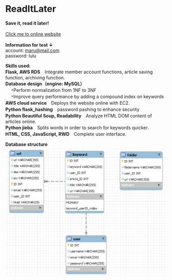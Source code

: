 # ReadItLater
**Save it, read it later!**<br><br>
[Click me to online website](http://3.140.25.231:3000/)<br><br>
**Information for test ↓**<br>
account: maru@mail.com<br>
password: lulu<br>


**Skills used:**<br>
**Flask, AWS RDS**　Integrate member account functions, article saving function, archiving function.<br>
**Database design（engine: MySQL）**<br>　
`*`Perform normalization from 1NF to 3NF<br>　
`*`Improve query performance by adding a compound index on keywords<br>
**AWS cloud service**　Deploys the website online with EC2.<br>
**Python flask_hashing**　password pashing to enhance security<br>
**Python Beautiful Soup, Readability**　Analyze HTML DOM content of articles online.<br>
**Python jieba**　Splits words in order to search for keywords quicker.<br>
**HTML, CSS, JavaScript, RWD**　Complete user interface.<br>

**Database structure**<br>
![image](https://github.com/Jhih-cell/ReadItLater/blob/main/dbstructure.JPG)
